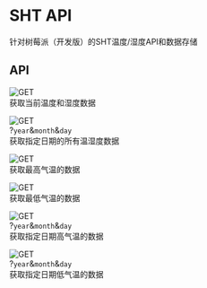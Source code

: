 # SHT API

针对树莓派（开发版）的SHT温度/湿度API和数据存储

## API

![GET](https://img.shields.io/badge//get-GET-dark_green)  
获取当前温度和湿度数据

![GET](https://img.shields.io/badge//get/day-GET-dark_green)  
?`year`&`month`&`day`  
获取指定日期的所有温湿度数据

![GET](https://img.shields.io/badge//max-GET-dark_green)  
获取最高气温的数据

![GET](https://img.shields.io/badge//min-GET-dark_green)  
获取最低气温的数据

![GET](https://img.shields.io/badge//maxByDay-GET-dark_green)  
?`year`&`month`&`day`  
获取指定日期高气温的数据

![GET](https://img.shields.io/badge//minByDay-GET-dark_green)  
?`year`&`month`&`day`  
获取指定日期低气温的数据